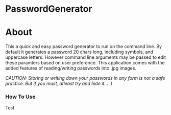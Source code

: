 # PasswordGenerator

# About
 
This a quick and easy password generator to run on the command line. By default it generates a password 20 chars long, including symbols, and uppercase letters. However  command line arguments may be passed to edit these paramters based on user preference. This application comes with the added features of reading/writing passwords into .jpg images.
  
  *CAUTION: Storing or writing down your passwords in any form is not a safe practice. But if you must, atleast try and hide it... :)*

### How To Use
 
  Test
